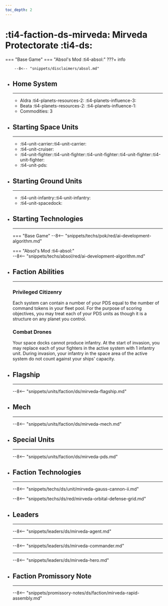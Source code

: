 ```yaml
---
toc_depth: 2
---
```


# :ti4-faction-ds-mirveda: Mirveda Protectorate :ti4-ds:
=== "Base Game"
=== "Absol's Mod :ti4-absol:" 
    ???+ info

        --8<-- "snippets/disclaimers/absol.md"

<div class="grid cards" markdown>

-   ## __Home System__

    ---

    * Aldra :ti4-planets-resources-2: :ti4-planets-influence-3:
    * Beata :ti4-planets-resources-2: :ti4-planets-influence-1:
    * Commodities: 3

</div>

<div class="grid cards" markdown>

-   ## __Starting Space Units__

    ---

    * :ti4-unit-carrier::ti4-unit-carrier:
    * :ti4-unit-cruiser:
    * :ti4-unit-fighter::ti4-unit-fighter::ti4-unit-fighter::ti4-unit-fighter::ti4-unit-fighter:
    * :ti4-unit-pds:

-   ## __Starting Ground Units__

    ---

    * :ti4-unit-infantry::ti4-unit-infantry:
    * :ti4-unit-spacedock:

-   ## __Starting Technologies__

    ---
    === "Base Game"
        --8<-- "snippets/techs/pok/red/ai-development-algorithm.md"

    === "Absol's Mod :ti4-absol:"  
        --8<-- "snippets/techs/absol/red/ai-development-algorithm.md"

-   ## __Faction Abilities__

    ---
    ### **Privileged Citizenry**
    
    Each system can contain a number of your PDS equal to the number of command tokens in your fleet pool. 
    For the purpose of scoring objectives, you may treat each of your PDS units as though it is a structure on any planet you control.

    ### **Combat Drones**
    
    Your space docks cannot produce infantry. 
    At the start of invasion, you may replace each of your fighters in the active system with 1 infantry unit.
    During invasion, your infantry in the space area of the active system do not count against your ships' capacity.

-   ## __Flagship__

    ---
    --8<-- "snippets/units/faction/ds/mirveda-flagship.md"

-   ## __Mech__

    ---
    --8<-- "snippets/units/faction/ds/mirveda-mech.md"

</div>

<div class="grid cards" markdown>

-   ## __Special Units__

    ---
    --8<-- "snippets/units/faction/ds/mirveda-pds.md"

</div>

<div class="grid cards" markdown>

-   ## __Faction Technologies__

    ---

    --8<-- "snippets/techs/ds/unit/mirveda-gauss-cannon-ii.md"

    --8<-- "snippets/techs/ds/red/mirveda-orbital-defense-grid.md"


-   ## __Leaders__

    ---
    
    --8<-- "snippets/leaders/ds/mirveda-agent.md"

    ---

    --8<-- "snippets/leaders/ds/mirveda-commander.md"

    ---

    --8<-- "snippets/leaders/ds/mirveda-hero.md"

-   ## __Faction Promissory Note__

    ---
    --8<-- "snippets/promissory-notes/ds/faction/mirveda-rapid-assembly.md"

</div>